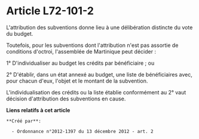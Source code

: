 # Article L72-101-2

L'attribution des subventions donne lieu à une délibération distincte du vote du budget. 

Toutefois, pour les subventions dont l'attribution n'est pas assortie de conditions d'octroi, l'assemblée de Martinique peut
décider : 

1° D'individualiser au budget les crédits par bénéficiaire ; ou 

2° D'établir, dans un état annexé au budget, une liste de bénéficiaires avec, pour chacun d'eux, l'objet et le montant de la
subvention. 

L'individualisation des crédits ou la liste établie conformément au 2° vaut décision d'attribution des subventions en cause.

**Liens relatifs à cet article**

	**Créé par**:

	  - Ordonnance n°2012-1397 du 13 décembre 2012 - art. 2
